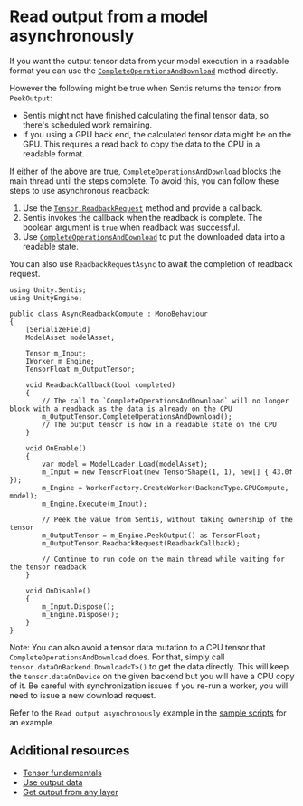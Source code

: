 # Read output from a model asynchronously

If you want the output tensor data from your model execution in a readable format you can use the [`CompleteOperationsAndDownload`](xref:Unity.Sentis.Tensor.CompleteOperationsAndDownload) method directly.

However the following might be true when Sentis returns the tensor from `PeekOutput`:
- Sentis might not have finished calculating the final tensor data, so there's scheduled work remaining.
- If you using a GPU back end, the calculated tensor data might be on the GPU. This requires a read back to copy the data to the CPU in a readable format.

If either of the above are true, `CompleteOperationsAndDownload` blocks the main thread until the steps complete. To avoid this, you can follow these steps to use asynchronous readback:

1. Use the [`Tensor.ReadbackRequest`](xref:Unity.Sentis.Tensor.ReadbackRequest(Action{System.Boolean})) method and provide a callback.
2. Sentis invokes the callback when the readback is complete. The boolean argument is `true` when readback was successful.
3. Use [`CompleteOperationsAndDownload`](xref:Unity.Sentis.Tensor.CompleteOperationsAndDownload) to put the downloaded data into a readable state.

You can also use `ReadbackRequestAsync` to await the completion of readback request.
```
using Unity.Sentis;
using UnityEngine;

public class AsyncReadbackCompute : MonoBehaviour
{
    [SerializeField]
    ModelAsset modelAsset;

    Tensor m_Input;
    IWorker m_Engine;
    TensorFloat m_OutputTensor;

    void ReadbackCallback(bool completed)
    {
        // The call to `CompleteOperationsAndDownload` will no longer block with a readback as the data is already on the CPU
        m_OutputTensor.CompleteOperationsAndDownload();
        // The output tensor is now in a readable state on the CPU
    }

    void OnEnable()
    {
        var model = ModelLoader.Load(modelAsset);
        m_Input = new TensorFloat(new TensorShape(1, 1), new[] { 43.0f });
        m_Engine = WorkerFactory.CreateWorker(BackendType.GPUCompute, model);
        m_Engine.Execute(m_Input);

        // Peek the value from Sentis, without taking ownership of the tensor
        m_OutputTensor = m_Engine.PeekOutput() as TensorFloat;
        m_OutputTensor.ReadbackRequest(ReadbackCallback);

        // Continue to run code on the main thread while waiting for the tensor readback
    }

    void OnDisable()
    {
        m_Input.Dispose();
        m_Engine.Dispose();
    }
}

```

Note:
You can also avoid a tensor data mutation to a CPU tensor that `CompleteOperationsAndDownload` does.
For that, simply call `tensor.dataOnBackend.Download<T>()` to get the data directly. This will keep the `tensor.dataOnDevice` on the given backend but you will have a CPU copy of it.
Be careful with synchronization issues if you re-run a worker, you will need to issue a new download request.

Refer to the `Read output asynchronously` example in the [sample scripts](package-samples.md) for an example.

## Additional resources

- [Tensor fundamentals](tensor-fundamentals.md)
- [Use output data](use-model-output.md)
- [Get output from any layer](profile-a-model.md#get-output-from-any-layer)
